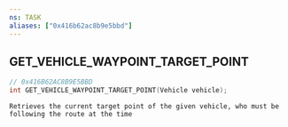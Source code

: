 ```yaml
---
ns: TASK
aliases: ["0x416b62ac8b9e5bbd"]
---
```

## GET_VEHICLE_WAYPOINT_TARGET_POINT

```c
// 0x416B62AC8B9E5BBD
int GET_VEHICLE_WAYPOINT_TARGET_POINT(Vehicle vehicle);
```

```
Retrieves the current target point of the given vehicle, who must be following the route at the time
```
